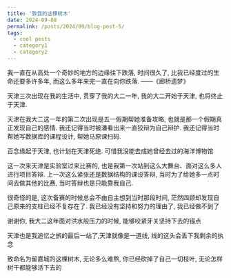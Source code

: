 ```yaml
---
title: '致我的这棵树木'
date: 2024-09-08
permalink: /posts/2024/09/blog-post-5/
tags:
  - cool posts
  - category1
  - category2
---
```

我一直在从高处一个奇妙的地方的边缘往下跌落, 时间很久了, 比我已经度过的生命还要多许多年, 而这么多年来完一直在向你跌落. ——《廊桥遗梦》

天津三次出现在我的生活中, 贯穿了我的大二一年, 我的大二开始于天津, 也将终止于天津.

天津在我大二这一年的第二次出现是五一假期帮她准备攻略, 也就是那一个假期真正发现自己的感情. 我还记得当时被潘看出来一直狡辩为自己辩护. 
我还记得当时帮她写数据库的课程设计, 帮她马原课扫码. 

百念缘起于天津, 也计划在天津死绝. 可惜我没能去成她曾经去过的海洋博物馆

这一次来天津是实验室过来比赛的, 也是我第一次站到这么大舞台、面对这么多人进行项目答辩.
上一次这么紧张还是数据结构的课设答辩, 当时为了给她多一点时间去做其他的比赛, 当时答辩也是只能靠我自己. 

很奇怪的是, 这次备赛的时候总会不由自主想到当时那段时间, 茫然四顾却发现自己原来的支柱已经不复存在了. 我已经没有坚持和努力的理由了, 我已经做不到了

谢谢你, 我大二这年面对洪水般压力的时候, 能够咬紧牙关坚持下去的锚点

天津也是我追忆之旅的最后一站了,天津就像是一道线, 线的这头会丢下我剩余的执念

致命名为留嘉城的这棵树木, 无论多么难熬, 你已经砍掉了自己一切枝叶, 无论怎样树干都能够活下去的





